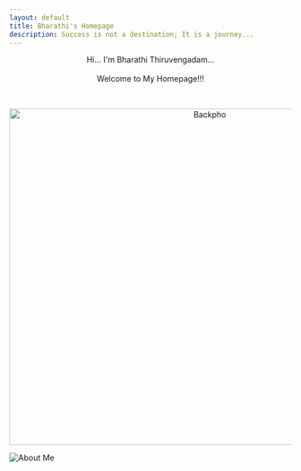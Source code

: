 ```yaml
---
layout: default
title: Bharathi's Homepage
description: Success is not a destination; It is a journey... 
---
```

 <p align="center"> 
Hi... I'm Bharathi Thiruvengadam... <br /> <br /> Welcome to My Homepage!!!
 </p>
<br />
<p align="center">
 <img src="Backpho.png" alt="Backpho" width="700" height="600"/>
 </p>

![About Me](https://bharathi-thiruvengadam.github.io/Homepage/about)
